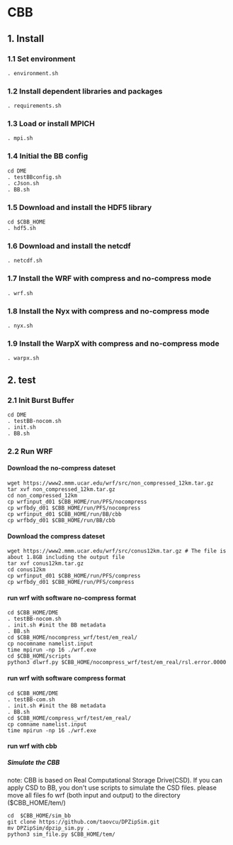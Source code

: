 # CBB

## 1. Install

### 1.1 Set environment

```
. environment.sh
```

### 1.2 Install dependent libraries and packages
```
. requirements.sh
```

### 1.3 Load or install MPICH

```
. mpi.sh
```

### 1.4 Initial the BB config
```
cd DME
. testBBconfig.sh 
. cJson.sh
. BB.sh
```

### 1.5 Download and install the HDF5 library 

```
cd $CBB_HOME
. hdf5.sh
```

### 1.6 Download and install the netcdf

```
. netcdf.sh
```

### 1.7 Install the WRF with compress and no-compress mode

```
. wrf.sh
```

### 1.8 Install the Nyx with compress and no-compress mode

```
. nyx.sh
```

### 1.9 Install the WarpX with compress and no-compress mode

```
. warpx.sh
```

## 2. test
### 2.1 Init Burst Buffer
```
cd DME
. testBB-nocom.sh
. init.sh
. BB.sh
```
### 2.2 Run WRF
#### Download the no-compress dateset  
```
wget https://www2.mmm.ucar.edu/wrf/src/non_compressed_12km.tar.gz
tar xvf non_compressed_12km.tar.gz
cd non_compressed_12km
cp wrfinput_d01 $CBB_HOME/run/PFS/nocompress
cp wrfbdy_d01 $CBB_HOME/run/PFS/nocompress
cp wrfinput_d01 $CBB_HOME/run/BB/cbb
cp wrfbdy_d01 $CBB_HOME/run/BB/cbb
```
#### Download the compress dateset  
```
wget https://www2.mmm.ucar.edu/wrf/src/conus12km.tar.gz # The file is about 1.8GB including the output file
tar xvf conus12km.tar.gz
cd conus12km
cp wrfinput_d01 $CBB_HOME/run/PFS/compress
cp wrfbdy_d01 $CBB_HOME/run/PFS/compress
```

#### run wrf with software no-compress format
```
cd $CBB_HOME/DME
. testBB-nocom.sh
. init.sh #init the BB metadata
. BB.sh
cd $CBB_HOME/nocompress_wrf/test/em_real/
cp nocomname namelist.input
time mpirun -np 16 ./wrf.exe
cd $CBB_HOME/scripts
python3 dlwrf.py $CBB_HOME/nocompress_wrf/test/em_real/rsl.error.0000
```

#### run wrf with software compress format
```
cd $CBB_HOME/DME
. testBB-com.sh
. init.sh #init the BB metadata
. BB.sh
cd $CBB_HOME/compress_wrf/test/em_real/
cp comname namelist.input
time mpirun -np 16 ./wrf.exe
```

#### run wrf with cbb
##### Simulate the CBB
note: CBB is based on Real Computational Storage Drive(CSD). If you can apply CSD to BB, you don't use scripts to simulate the CSD files. 
please move all files fo wrf (both input and output) to the directory ($CBB_HOME/tem/) 
```
cd  $CBB_HOME/sim_bb
git clone https://github.com/taovcu/DPZipSim.git
mv DPZipSim/dpzip_sim.py . 
python3 sim_file.py $CBB_HOME/tem/
```